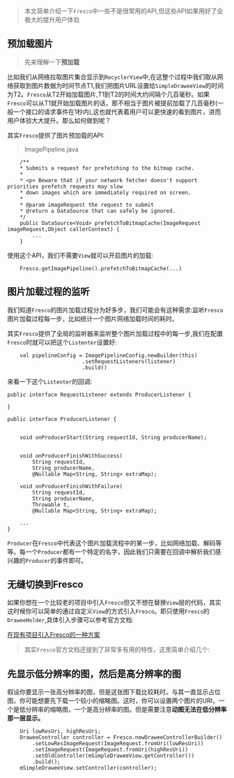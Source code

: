 >本文简单介绍一下`Fresco`中一些不是很常用的API,但这些API如果用好了会极大的提升用户体验


## 预加载图片

>先来理解一下**预加载**

比如我们从网络拉取图片集合显示到`RecyclerView`中,在这整个过程中我们取从网络获取到图片数据为时间节点T1,我们把图片URL设置给`SimpleDraweeView`的时间为T2。`Fresco`从T2开始加载图片,T1到T2的时间大约间隔个几百毫秒。如果`Fresco`可以从T1就开始加载图片的话，那不相当于图片被提前加载了几百毫秒(一般一个接口的请求事件在1秒内),这也就代表着用户可以更快速的看到图片，进而用户体验大大提升。那么如何做到呢？

其实`Fresco`提供了图片预加载的API:

>ImagePipeline.java
```
    /**
    * Submits a request for prefetching to the bitmap cache.
    *
    * <p> Beware that if your network fetcher doesn't support priorities prefetch requests may slow
    * down images which are immediately required on screen.
    *
    * @param imageRequest the request to submit
    * @return a DataSource that can safely be ignored.
    */
    public DataSource<Void> prefetchToBitmapCache(ImageRequest imageRequest,Object callerContext) {
        ...
    }
```

使用这个API，我们不需要`View`就可以开启图片的加载:

```
    Fresco.getImagePipeline().prefetchToBitmapCache(...)
```

## 图片加载过程的监听

我们知道`Fresco`的图片加载过程分为好多步，我们可能会有这种需求:监听`Fresco`图片加载过程每一步，比如统计一个图片网络加载时间的耗时。

其实`Fresco`提供了全局的监听器来监听整个图片加载过程中的每一步,我们在配置`Fresco`时就可以把这个`Listenter`设置好:

```
    val pipelineConfig = ImagePipelineConfig.newBuilder(this)
                        .setRequestListeners(listener)
                        .build()
```

来看一下这个`Listenter`的回调:

```
public interface RequestListener extends ProducerListener {

}

public interface ProducerListener {


    void onProducerStart(String requestId, String producerName);


    void onProducerFinishWithSuccess(
        String requestId,
        String producerName,
        @Nullable Map<String, String> extraMap);

    void onProducerFinishWithFailure(
        String requestId,
        String producerName,
        Throwable t,
        @Nullable Map<String, String> extraMap);

    ...
}
```

`Producer`在`Fresco`中代表这个图片加载流程中的某一步，比如网络加载、解码等等。每一个`Producer`都有一个特定的名字，因此我们只需要在回调中解析我们感兴趣的`Producer`的事件即可。


## 无缝切换到Fresco

如果你想在一个比较老的项目中引入`Fresco`但又不想在替换`View`层的代码，其实这时候你可以简单的通过自定义`View`的方式引入`Fresco`。即只使用`Fresco`的`DraweeHolder`,具体引入步骤可以参考官方文档:

[在现有项目引入Fresco的一种方案](https://www.fresco-cn.org/docs/writing-custom-views.html)


>其实`Fresco`官方文档还提到了非常多有用的特性，这里简单介绍几个:


## 先显示低分辨率的图，然后是高分辨率的图

假设你要显示一张高分辨率的图，但是这张图下载比较耗时。与其一直显示占位图，你可能想要先下载一个较小的缩略图。这时，你可以设置两个图片的URI，一个是低分辨率的缩略图，一个是高分辨率的图。但是需要注意**动图无法在低分辨率那一层显示。**


```
    Uri lowResUri, highResUri;
    DraweeController controller = Fresco.newDraweeControllerBuilder()
        .setLowResImageRequest(ImageRequest.fromUri(lowResUri))
        .setImageRequest(ImageRequest.fromUri(highResUri))
        .setOldController(mSimpleDraweeView.getController())
        .build();
    mSimpleDraweeView.setController(controller);
```
